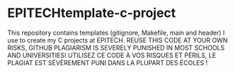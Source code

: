 # EPITECHtemplate-c-project
This repository contains templates (gitignore, Makefile, main and header) I use to create my C projects at EPITECH. REUSE THIS CODE AT YOUR OWN RISKS, GITHUB PLAGIARISM IS SEVERELY PUNISHED IN MOST SCHOOLS AND UNIVERSITIES! UTILISEZ CE CODE À VOS RISQUES ET PÉRILS, LE PLAGIAT EST SÉVÈREMENT PUNI DANS LA PLUPART DES ÉCOLES !
